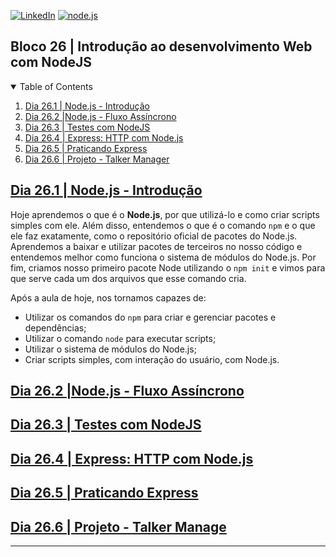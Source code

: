 <!-- PROJECT SHIELDS -->
[![LinkedIn][linkedin-shield]][linkedin-url]
[![node.js][node.js-shield]][node.js-url]

<h2>Bloco 26 | Introdução ao desenvolvimento Web com NodeJS</h2>

<!-- TABLE OF CONTENTS -->
<details open="open">
  <summary>Table of Contents</summary>
  <ol>
    <li>
      <a href="#dia-26.1">Dia 26.1 | Node.js - Introdução</a>
    </li>
    <li>
      <a href="#dia-26.2">Dia 26.2 |Node.js - Fluxo Assíncrono</a>
    </li>
    <li>
      <a href="#dia-26.3">Dia 26.3 | Testes com NodeJS</a>
    </li>
    <li>
      <a href="#dia-26.4">Dia 26.4 | Express: HTTP com Node.js</a>
    </li>
    <li>
      <a href="#dia-26.5">Dia 26.5 | Praticando Express</a>
    </li>
    <li>
      <a href="#dia-26.6">Dia 26.6 | Projeto - Talker Manager</a>
    </li>
  </ol>
</details>

<!-- Dia 26.1 | Node.js - Introdução -->
## <a id="dia-26.1" href="26.1">Dia 26.1 | Node.js - Introdução</a>
Hoje aprendemos o que é o **Node.js**, por que utilizá-lo e como criar scripts simples com ele. Além disso, entendemos o que é o comando `npm` e o que ele faz exatamente, como o repositório oficial de pacotes do Node.js.
Aprendemos a baixar e utilizar pacotes de terceiros no nosso código e entendemos melhor como funciona o sistema de módulos do Node.js. Por fim, criamos nosso primeiro pacote Node utilizando o `npm init` e vimos para que serve cada um dos arquivos que esse comando cria.

Após a aula de hoje, nos tornamos capazes de:
- Utilizar os comandos do `npm` para criar e gerenciar pacotes e dependências;
- Utilizar o comando `node` para executar scripts;
- Utilizar o sistema de módulos do Node.js;
- Criar scripts simples, com interação do usuário, com Node.js.

<!-- Dia 26.2 |Node.js - Fluxo Assíncrono -->
## <a id="dia-26.2" href="26.2">Dia 26.2 |Node.js - Fluxo Assíncrono</a>


<!-- Dia 26.3 | Testes com NodeJS -->
## <a id="dia-26.3" href="26.3">Dia 26.3 | Testes com NodeJS</a>

<!-- Dia 26.4 | Express: HTTP com Node.js -->
## <a id="dia-26.4" href="26.4">Dia 26.4 | Express: HTTP com Node.js</a>

<!-- Dia 26.5 | Praticando Express -->
## <a id="dia-26.5" href="26.5">Dia 26.5 | Praticando Express</a>

<!-- Dia 26.6 | Projeto - Talker Manager -->
## <a id="dia-26.6" href="26.6">Dia 26.6 | Projeto - Talker Manage</a>

---

<!-- MARKDOWN LINKS & IMAGES -->
[linkedin-shield]: https://img.shields.io/badge/-LinkedIn-black.svg?style=for-the-badge&logo=linkedin&colorB=555
[linkedin-url]: https://linkedin.com/in/rafaelgeronimo

[node.js-shield]: https://img.shields.io/badge/node.js-6DA55F.svg?style=for-the-badge&logo=mysql&logoColor=white
[node.js-url]: https://www.nodejs.com/